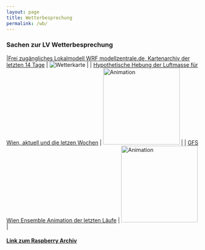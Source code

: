 ```yaml
---
layout: page
title: Wetterbesprechung
permalink: /wb/
---
```


### Sachen zur LV Wetterbesprechung

|[Frei zugängliches Lokalmodell WRF modellzentrale.de, Kartenarchiv der letzten 14 Tage](http://82.149.119.104/data/wrf_verif/) | ![Wetterkarte](RR6h_thumb.png) |
| [Hypothetische Hebung der Luftmasse für Wien, aktuell und die letzen Wochen](http://82.149.119.104/data/raso_Lift/11035/) |     <a href="http://82.149.119.104/rasoLift.mp4"><img src="http://82.149.119.104/rasoLift.mp4" alt="Animation" height="200"/></a> |
| [GFS Wien Ensemble Animation der letzten Läufe](http://82.149.119.104/gfs_ens.gif) | <a href="http://82.149.119.104/gfs_ens.gif"><img src="http://82.149.119.104/gfs_ens.gif" alt="Animation" height ="200"/></a> |

#### [Link zum Raspberry Archiv](http://82.149.119.104/data/)

